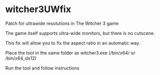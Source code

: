 # witcher3UWfix
Patch for ultrawide resolutions in The Witcher 3 game

The game itself supports ultra-wide monitors, but there is no cutscene.

This fix will allow you to fix the aspect ratio in an automatic way.

Place the tool in the same folder as witcher3.exe (/bin/x64/ or /bin/x64_dx12)

Run the tool and follow instructions
